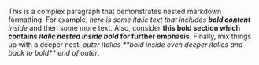 This is a complex paragraph that demonstrates nested markdown formatting. For example, _here is some italic text that includes **bold content** inside_ and then some more text. Also, consider **this bold section which contains _italic nested inside bold_ for further emphasis**. Finally, mix things up with a deeper nest: *outer italics \*\*bold inside *even deeper italics* and back to bold\*\* end of outer*.
